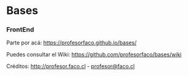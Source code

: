 # Bases
### FrontEnd

Parte por acá: https://profesorfaco.github.io/bases/

Puedes consultar el Wiki: https://github.com/profesorfaco/bases/wiki

Créditos: http://profesor.faco.cl - profesor@faco.cl
